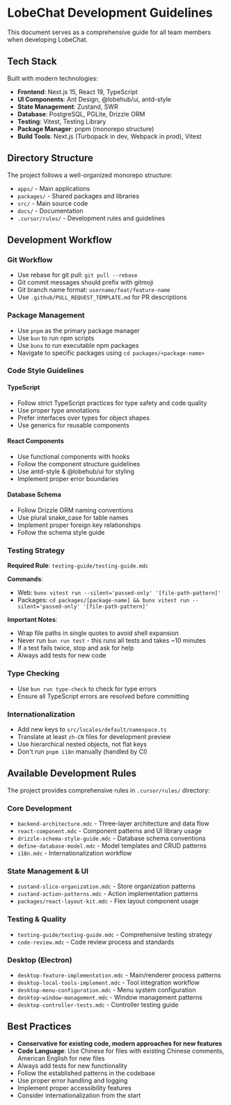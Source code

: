 # LobeChat Development Guidelines

This document serves as a comprehensive guide for all team members when developing LobeChat.

## Tech Stack

Built with modern technologies:

- **Frontend**: Next.js 15, React 19, TypeScript
- **UI Components**: Ant Design, @lobehub/ui, antd-style
- **State Management**: Zustand, SWR
- **Database**: PostgreSQL, PGLite, Drizzle ORM
- **Testing**: Vitest, Testing Library
- **Package Manager**: pnpm (monorepo structure)
- **Build Tools**: Next.js (Turbopack in dev, Webpack in prod), Vitest

## Directory Structure

The project follows a well-organized monorepo structure:

- `apps/` - Main applications
- `packages/` - Shared packages and libraries
- `src/` - Main source code
- `docs/` - Documentation
- `.cursor/rules/` - Development rules and guidelines

## Development Workflow

### Git Workflow

- Use rebase for git pull: `git pull --rebase`
- Git commit messages should prefix with gitmoji
- Git branch name format: `username/feat/feature-name`
- Use `.github/PULL_REQUEST_TEMPLATE.md` for PR descriptions

### Package Management

- Use `pnpm` as the primary package manager
- Use `bun` to run npm scripts
- Use `bunx` to run executable npm packages
- Navigate to specific packages using `cd packages/<package-name>`

### Code Style Guidelines

#### TypeScript

- Follow strict TypeScript practices for type safety and code quality
- Use proper type annotations
- Prefer interfaces over types for object shapes
- Use generics for reusable components

#### React Components

- Use functional components with hooks
- Follow the component structure guidelines
- Use antd-style & @lobehub/ui for styling
- Implement proper error boundaries

#### Database Schema

- Follow Drizzle ORM naming conventions
- Use plural snake_case for table names
- Implement proper foreign key relationships
- Follow the schema style guide

### Testing Strategy

**Required Rule**: `testing-guide/testing-guide.mdc`

**Commands**:

- Web: `bunx vitest run --silent='passed-only' '[file-path-pattern]'`
- Packages: `cd packages/[package-name] && bunx vitest run --silent='passed-only' '[file-path-pattern]'`

**Important Notes**:

- Wrap file paths in single quotes to avoid shell expansion
- Never run `bun run test` - this runs all tests and takes ~10 minutes
- If a test fails twice, stop and ask for help
- Always add tests for new code

### Type Checking

- Use `bun run type-check` to check for type errors
- Ensure all TypeScript errors are resolved before committing

### Internationalization

- Add new keys to `src/locales/default/namespace.ts`
- Translate at least `zh-CN` files for development preview
- Use hierarchical nested objects, not flat keys
- Don't run `pnpm i18n` manually (handled by CI)

## Available Development Rules

The project provides comprehensive rules in `.cursor/rules/` directory:

### Core Development

- `backend-architecture.mdc` - Three-layer architecture and data flow
- `react-component.mdc` - Component patterns and UI library usage
- `drizzle-schema-style-guide.mdc` - Database schema conventions
- `define-database-model.mdc` - Model templates and CRUD patterns
- `i18n.mdc` - Internationalization workflow

### State Management & UI

- `zustand-slice-organization.mdc` - Store organization patterns
- `zustand-action-patterns.mdc` - Action implementation patterns
- `packages/react-layout-kit.mdc` - Flex layout component usage

### Testing & Quality

- `testing-guide/testing-guide.mdc` - Comprehensive testing strategy
- `code-review.mdc` - Code review process and standards

### Desktop (Electron)

- `desktop-feature-implementation.mdc` - Main/renderer process patterns
- `desktop-local-tools-implement.mdc` - Tool integration workflow
- `desktop-menu-configuration.mdc` - Menu system configuration
- `desktop-window-management.mdc` - Window management patterns
- `desktop-controller-tests.mdc` - Controller testing guide

## Best Practices

- **Conservative for existing code, modern approaches for new features**
- **Code Language**: Use Chinese for files with existing Chinese comments, American English for new files
- Always add tests for new functionality
- Follow the established patterns in the codebase
- Use proper error handling and logging
- Implement proper accessibility features
- Consider internationalization from the start
